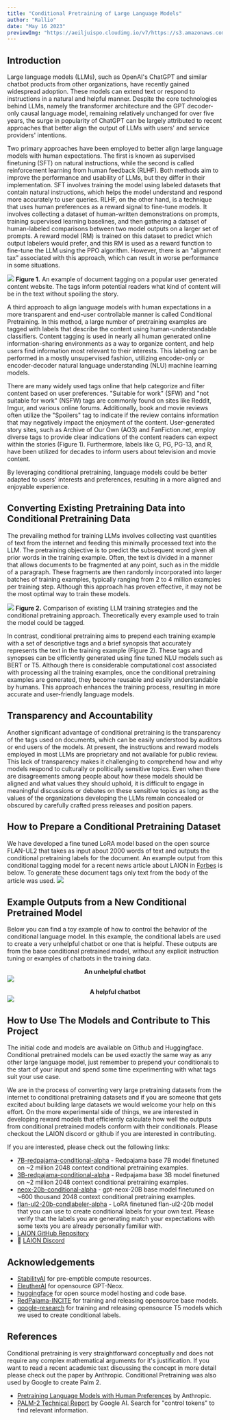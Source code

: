 ```yaml
---
title: "Conditional Pretraining of Large Language Models"
author: "Rallio"
date: "May 16 2023"
previewImg: "https://aeiljuispo.cloudimg.io/v7/https://s3.amazonaws.com/moonup/production/uploads/1674247492314-noauth.png?w=200&h=200&f=face"
---
```



## **Introduction**

Large language models (LLMs), such as OpenAI's ChatGPT and similar chatbot products from other organizations, have recently gained widespread adoption. These models can extend text or respond to instructions in a natural and helpful manner. Despite the core technologies behind LLMs, namely the transformer architecture and the GPT decoder-only causal language model, remaining relatively unchanged for over five years, the surge in popularity of ChatGPT can be largely attributed to recent approaches that better align the output of LLMs with users' and service providers' intentions.


Two primary approaches have been employed to better align large language models with human expectations. The first is known as supervised finetuning (SFT) on natural instructions, while the second is called reinforcement learning from human feedback (RLHF). Both methods aim to improve the performance and usability of LLMs, but they differ in their implementation. SFT involves training the model using labeled datasets that contain natural instructions, which helps the model understand and respond more accurately to user queries. RLHF, on the other hand, is a technique that uses human preferences as a reward signal to fine-tune models. It involves collecting a dataset of human-written demonstrations on prompts, training supervised learning baselines, and then gathering a dataset of human-labeled comparisons between two model outputs on a larger set of prompts. A reward model (RM) is trained on this dataset to predict which output labelers would prefer, and this RM is used as a reward function to fine-tune the LLM using the PPO algorithm. However, there is an "alignment tax" associated with this approach, which can result in worse performance in some situations.

![](./cond_pretrain_im1.png)
**Figure 1.** An example of document tagging on a popular user generated content website. The tags inform potential readers what kind of content will be in the text without spoiling the story.


A third approach to align language models with human expectations in a more transparent and end-user controllable manner is called Conditional Pretraining. In this method, a large number of pretraining examples are tagged with labels that describe the content using human-understandable classifiers. Content tagging is used in nearly all human generated online information-sharing environments as a way to organize content, and help users find information most relevant to their interests. This labeling can be performed in a mostly unsupervised fashion, utilizing encoder-only or encoder-decoder natural language understanding (NLU) machine learning models.

There are many widely used tags online that help categorize and filter content based on user preferences. "Suitable for work" (SFW) and "not suitable for work" (NSFW) tags are commonly found on sites like Reddit, Imgur, and various online forums. Additionally, book and movie reviews often utilize the "Spoilers" tag to indicate if the review contains information that may negatively impact the enjoyment of the content. User-generated story sites, such as Archive of Our Own (AO3) and FanFiction.net, employ diverse tags to provide clear indications of the content readers can expect within the stories (Figure 1). Furthermore, labels like G, PG, PG-13, and R, have been utilized for decades to inform users about television and movie content.

By leveraging conditional pretraining, language models could be better adapted to users' interests and preferences, resulting in a more aligned and enjoyable experience.


## **Converting Existing Pretraining Data into Conditional Pretraining Data**

The prevailing method for training LLMs involves collecting vast quantities of text from the internet and feeding this minimally processed text into the LLM. The pretraining objective is to predict the subsequent word given all prior words in the training example. Often, the text is divided in a manner that allows documents to be fragmented at any point, such as in the middle of a paragraph. These fragments are then randomly incorporated into larger batches of training examples, typically ranging from 2 to 4 million examples per training step. Although this approach has proven effective, it may not be the most optimal way to train these models.

![](./cond_pretrain_im2.png)
**Figure 2.** Comparison of existing LLM training strategies and the conditional pretraining approach. Theoretically every example used to train the model could be tagged.

In contrast, conditional pretraining aims to prepend each training example with a set of descriptive tags and a brief synopsis that accurately represents the text in the training example (Figure 2). These tags and synopses can be efficiently generated using fine tuned NLU models such as BERT or T5. Although there is considerable computational cost associated with processing all the training examples, once the conditional pretraining examples are generated, they become reusable and easily understandable by humans. This approach enhances the training process, resulting in more accurate and user-friendly language models.


## **Transparency and Accountability**

Another significant advantage of conditional pretraining is the transparency of the tags used on documents, which can be easily understood by auditors or end users of the models. At present, the instructions and reward models employed in most LLMs are proprietary and not available for public review. This lack of transparency makes it challenging to comprehend how and why models respond to culturally or politically sensitive topics. Even when there are disagreements among people about how these models should be aligned and what values they should uphold, it is difficult to engage in meaningful discussions or debates on these sensitive topics as long as the values of the organizations developing the LLMs remain concealed or obscured by carefully crafted press releases and position papers.


## **How to Prepare a Conditional Pretraining Dataset**

We have developed a fine tuned LoRA model based on the open source FLAN-UL2 that takes as input about 2000 words of text and outputs the conditional pretraining labels for the document. An example output from this conditional tagging model for a recent news article about LAION in [Forbes](https://www.forbes.com/sites/hessiejones/2023/04/19/amid-growing-call-to-pause-ai-research-laion-petitions-governments-to-keep-agi-research-open-active-and-responsible/) is below. To generate these document tags only text from the body of the article was used.
![](./cond_pretrain_im4a.png)
## **Example Outputs from a New Conditional Pretrained Model**

Below you can find a toy example of how to control the behavior of the conditional language model. In this example, the conditional labels are used to create a very unhelpful chatbot or one that is helpful. These outputs are from the base conditional pretrained model, without any explicit instruction tuning or examples of chatbots in the training data.

**<center>An unhelpful chatbot</center>**
![](./cond_pretrain_im2.png)

**<center>A helpful chatbot</center>**
![](./cond_pretrain_im3b.png)

## **How to Use The Models and Contribute to This Project**

The initial code and models are available on Github and Huggingface. Conditional pretrained models can be used exactly the same way as any other large language model, just remember to prepend your conditionals to the start of your input and spend some time experimenting with what tags suit your use case. 

We are in the process of converting very large pretraining datasets from the internet to conditional pretraining datasets and if you are someone that gets excited about building large datasets we would welcome your help on this effort. On the more experimental side of things, we are interested in developing reward models that efficiently calculate how well the outputs from conditional pretrained models conform with their conditionals. Please checkout the LAION discord or github if you are interested in contributing.


If you are interested, please check out the following links:
- [7B-redpajama-conditional-alpha](https://huggingface.co/Rallio67/7B-redpajama-conditional-alpha) - Redpajama base 7B model finetuned on ~2 million 2048 context conditional pretraining examples.
- [3B-redpajama-conditional-alpha](https://huggingface.co/Rallio67/3B-redpajama-conditional-alpha) - Redpajama base 3B model finetuned on ~2 million 2048 context conditional pretraining examples.
- [neox-20b-conditional-alpha](https://huggingface.co/Rallio67/neox-20b-conditional-alpha) - gpt-neox-20B base model finetuned on ~600 thousand 2048 context conditional pretraining examples.
- [flan-ul2-20b-condlabeler-alpha](https://huggingface.co/Rallio67/condlabeler-alpha) - LoRA finetuned flan-ul2-20b model that you can use to create conditional labels for your own text. Please verify that the labels you are generating match your expectations with some texts you are already personally familiar with.
- [LAION GitHub Repository](https://github.com/LAION-AI/)
- 💬 [LAION Discord](https://discord.gg/HzJU2kuC)

## **Acknowledgements**
- [StabilityAI](https://stability.ai/) for pre-emptible compute resources.
- [EleutherAI](https://github.com/EleutherAI/gpt-neox) for opensource GPT-Neox.
- [huggingface](https://huggingface.co/) for open source model hosting and code base.
- [RedPajama-INCITE](https://www.together.xyz/blog/redpajama-models-v1) for training and releasing opensource base models.
- [google-research](https://github.com/google-research/t5x) for training and releasing opensource T5 models which we used to create conditional labels.

## **References**
Conditional pretraining is very straightforward conceptually and does not require any complex mathematical arguments for it's justification. If you want to read a recent academic text discussing the concept in more detail please check out the paper by Anthropic. Conditional Pretraining was also used by Google to create Palm 2.
- [Pretraining Language Models with Human Preferences](https://arxiv.org/abs/2302.08582) by Anthropic.
- [PALM-2 Technical Report](https://ai.google/static/documents/palm2techreport.pdf) by Google AI. Search for "control tokens" to find relevant information.
